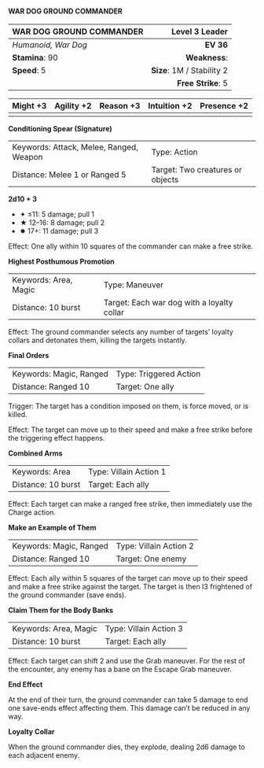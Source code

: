 #### WAR DOG GROUND COMMANDER

| WAR DOG GROUND COMMANDER |         **Level 3 Leader** |
| :----------------------- | -------------------------: |
| *Humanoid, War Dog*      |                  **EV 36** |
| **Stamina**: 90          |              **Weakness**: |
| **Speed**: 5             | **Size**: 1M / Stability 2 |
|                          |         **Free Strike**: 5 |

| **Might** +3 | **Agility** +2 | **Reason** +3 | **Intuition** +2 | **Presence** +2 |
| ------------ | -------------- | ------------- | ---------------- | --------------- |
|              |                |               |                  |                 |

**Conditioning Spear (Signature)**

|                                         |                                  |
| :-------------------------------------- | :------------------------------- |
| Keywords: Attack, Melee, Ranged, Weapon | Type: Action                     |
| Distance: Melee 1 or Ranged 5           | Target: Two creatures or objects |

**2d10 + 3**

- ✦ ≤11: 5 damage; pull 1
- ★ 12–16: 8 damage; pull 2
- ✸ 17+: 11 damage; pull 3

Effect: One ally within 10 squares of the commander can make a free strike.

**Highest Posthumous Promotion**

|                       |                                            |
| :-------------------- | :----------------------------------------- |
| Keywords: Area, Magic | Type: Maneuver                             |
| Distance: 10 burst    | Target: Each war dog with a loyalty collar |

Effect: The ground commander selects any number of targets’ loyalty collars and detonates them, killing the targets instantly.

**Final Orders**

|                         |                        |
| :---------------------- | :--------------------- |
| Keywords: Magic, Ranged | Type: Triggered Action |
| Distance: Ranged 10     | Target: One ally       |

Trigger: The target has a condition imposed on them, is force moved, or is killed.

Effect: The target can move up to their speed and make a free strike before the triggering effect happens.

**Combined Arms**

|                    |                        |
| :----------------- | :--------------------- |
| Keywords: Area     | Type: Villain Action 1 |
| Distance: 10 burst | Target: Each ally      |

Effect: Each target can make a ranged free strike, then immediately use the Charge action.

**Make an Example of Them**

|                         |                        |
| :---------------------- | :--------------------- |
| Keywords: Magic, Ranged | Type: Villain Action 2 |
| Distance: Ranged 10     | Target: One enemy      |

Effect: Each ally within 5 squares of the target can move up to their speed and make a free strike against the target. The target is then I3 frightened of the ground commander (save ends).

**Claim Them for the Body Banks**

|                       |                        |
| :-------------------- | :--------------------- |
| Keywords: Area, Magic | Type: Villain Action 3 |
| Distance: 10 burst    | Target: Each ally      |

Effect: Each target can shift 2 and use the Grab maneuver. For the rest of the encounter, any enemy has a bane on the Escape Grab maneuver.

**End Effect**

At the end of their turn, the ground commander can take 5 damage to end one save-ends effect affecting them. This damage can’t be reduced in any way.

**Loyalty Collar**

When the ground commander dies, they explode, dealing 2d6 damage to each adjacent enemy.
